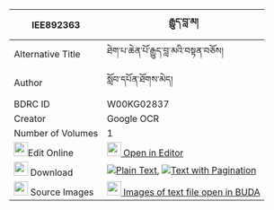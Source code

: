 |IEE892363|རྒྱུད་བླ་མ། 
| --- | --- 
|Alternative Title |ཐེག་པ་ཆེན་པོ་རྒྱུད་བླ་མའི་བསྟན་བཅོས།
|Author| སློབ་དཔོན་ཐོགས་མེད།
|BDRC ID | W00KG02837
|Creator | Google OCR
|Number of Volumes| 1
|<img width="25" src="https://img.icons8.com/color/25/000000/edit-property.png">Edit Online| [<img width="25" src="https://avatars.githubusercontent.com/u/45091458?s=200&v=4"> Open in Editor](http://editor.openpecha.org/IEE892363)
|<img width="25" src="https://img.icons8.com/fluent/48/000000/download-2.png"/>  Download | [![](https://img.icons8.com/color/20/000000/txt.png)Plain Text](https://github.com/Openpecha/IEE892363/releases/download/v2/gyulama_plain_IEE892363.zip), [![](https://img.icons8.com/color/20/000000/txt.png)Text with Pagination](https://github.com/Openpecha/IEE892363/releases/download/v2/gyulama_pages_IEE892363.zip)
|<img width="25" src="https://img.icons8.com/plasticine/100/000000/pictures-folder.png"/>  Source Images | [<img width="25" src="https://library.bdrc.io/icons/BUDA-small.svg"> Images of text file open in BUDA](https://library.bdrc.io/show/bdr:W00KG02837)